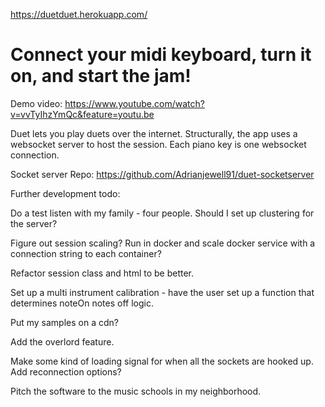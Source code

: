 https://duetduet.herokuapp.com/

# Connect your midi keyboard, turn it on, and start the jam!

Demo video: https://www.youtube.com/watch?v=vvTyIhzYmQc&feature=youtu.be

Duet lets you play duets over the internet. Structurally, the app uses a websocket server to host the session. Each piano key is one websocket connection. 

Socket server Repo: https://github.com/Adrianjewell91/duet-socketserver

Further development todo:

Do a test listen with my family - four people. 
Should I set up clustering for the server?

Figure out session scaling?
    Run in docker and scale docker service with a connection string to each container?

Refactor session class and html to be better. 

Set up a multi instrument calibration - have the user set up a function that determines noteOn notes off logic. 

Put my samples on a cdn? 


Add the overlord feature.

Make some kind of loading signal for when all the sockets are hooked up. 
Add reconnection options?

Pitch the software to the music schools in my neighborhood. 
